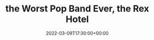---
templateKey: event
guid: 67B1198E-5CFC-395D-D523-31E326470276
date: 2022-03-09T17:30:00+00:00
eventTime: '5:30pm'
title: the Worst Pop Band Ever, the Rex Hotel
artist: the Worst Pop Band Ever
city: Toronto
venue: the Rex Hotel
group: The Worst Pop Band Ever
---
